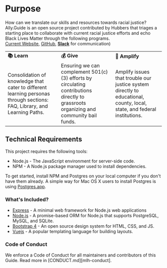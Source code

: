 # Purpose
How can we translate our skills and resources towards racial justice? Ally.Guide is an open source project contributed by Hubbers that triages a starting place to collaborate with current racial justice efforts and echo Black Lives Matter through the following programs.  
[Current Website](www.ally.guide), [GitHub](https://github.com/Ally-Guide), **[Slack]()** for communication)

<table>
  <tr>
   <td><strong>      📚  Learn </strong>
   </td>
   <td><strong>       💰 Give </strong>
   </td>
   <td><strong>    📢 Amplify</strong>
   </td>
  </tr>
  <tr>
   <td>Consolidation of knowledge that cater to different learning personas through sections: FAQ, Library, and Learning Paths. 
   </td>
   <td>Ensuring we can complement 501(c)(3) efforts by circulating contributions directly to grassroots organizing and community bail funds.
   </td>
   <td>Amplify issues that trouble our justice system directly to educational, county, local, state, and federal institutions.<strong> </strong>
   </td>
  </tr>
</table>


## Technical Requirements
This project requires the following tools:

- Node.js - The JavaScript environment for server-side code.
- NPM - A Node.js package manager used to install dependencies.

To get started, install NPM and Postgres on your local computer if you don't have them already. A simple way for Mac OS X users to install Postgres is using [Postgres.app](https://postgresapp.com/).

### What's Included?

- [Express](https://expressjs.com/) - A minimal web framework for Node.js web applications
- [Node.js](https://nodejs.org/) - A promise-based ORM for Node.js that supports PostgreSQL, MySQL, and SQLite.
- [Bootstrap 4](https://getbootstrap.com/) - An open source design system for HTML, CSS, and JS.
- [Vuejs](https://handlebarsjs.com/) - A popular templating language for building layouts.


### Code of Conduct

We enforce a Code of Conduct for all maintainers and contributors of this Guide. Read more in [CONDUCT.md][mlh-conduct].
